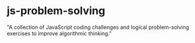 # js-problem-solving
"A collection of JavaScript coding challenges and logical problem-solving exercises to improve algorithmic thinking."
